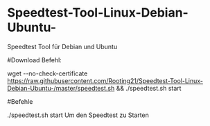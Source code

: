 # Speedtest-Tool-Linux-Debian-Ubuntu-
Speedtest Tool für Debian und Ubuntu



#Download Befehl:


wget --no-check-certificate https://raw.githubusercontent.com/Rooting21/Speedtest-Tool-Linux-Debian-Ubuntu-/master/speedtest.sh && ./speedtest.sh start



#Befehle

./speedtest.sh start Um den Speedtest zu Starten



















